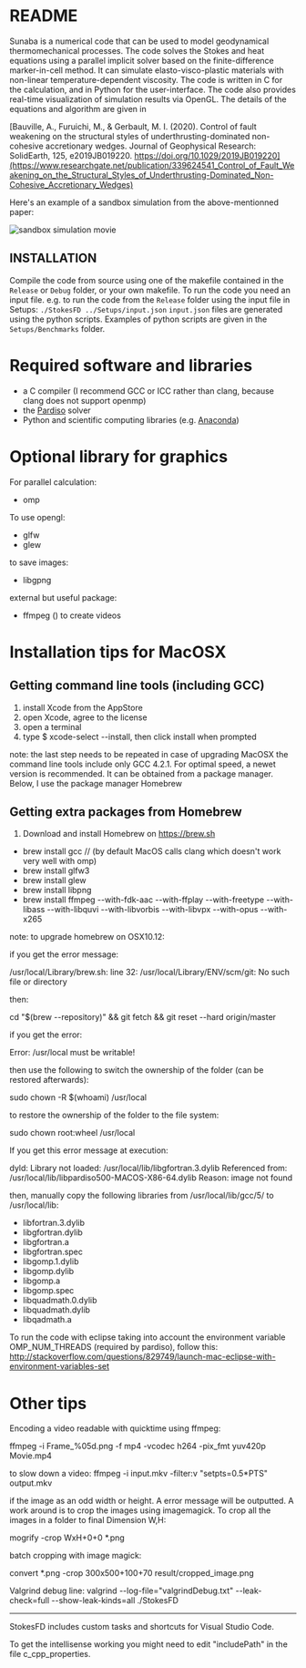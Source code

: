 # README #

Sunaba is a numerical code that can be used to model geodynamical thermomechanical processes. The code solves the Stokes and heat equations using a parallel implicit solver based on the finite-difference marker-in-cell method. It can simulate elasto-visco-plastic materials with non-linear temperature-dependent viscosity. The code is written in C for the calculation, and in Python for the user-interface. The code also provides real-time visualization of simulation results via OpenGL.
The details of the equations and algorithm are given in 

[Bauville, A., Furuichi, M., & Gerbault, M. I. (2020). Control of fault weakening on the structural styles of underthrusting-dominated non-cohesive accretionary wedges. Journal of Geophysical Research: SolidEarth, 125, e2019JB019220. https://doi.org/10.1029/2019JB019220](https://www.researchgate.net/publication/339624541_Control_of_Fault_Weakening_on_the_Structural_Styles_of_Underthrusting-Dominated_Non-Cohesive_Accretionary_Wedges)

Here's an example of a sandbox simulation from the above-mentionned paper:

![sandbox simulation movie](https://github.com/abauville/Sunaba/Doc/sandbox.gif "sandbox simulation movie")

## INSTALLATION
Compile the code from source using one of the makefile contained in the `Release` or `Debug` folder, or your own makefile.
To run the code you need an input file. e.g. to run the code from the `Release` folder using the input file in Setups: `./StokesFD ../Setups/input.json`
`input.json` files are generated using the python scripts. Examples of python scripts are given in the `Setups/Benchmarks` folder.

# Required software and libraries
- a C compiler (I recommend GCC or ICC rather than clang, because clang does not support openmp)
- the [Pardiso](https://www.pardiso-project.org/) solver
- Python and scientific computing libraries (e.g. [Anaconda](https://www.anaconda.com/))

# Optional library for graphics

For parallel calculation:

- omp

To use opengl:

- glfw
- glew

to save images:

- libgpng

external but useful package:

- ffmpeg () to create videos

# Installation tips for MacOSX
## Getting command line tools (including GCC) 
1. install Xcode from the AppStore
1. open Xcode, agree to the license
1. open a terminal
1. type $ xcode-select --install, then click install when prompted

note: the last step needs to be repeated in case of upgrading MacOSX
the command line tools include only GCC 4.2.1. For optimal speed, a newet version is recommended. It can be obtained from a package manager. 
Below, I use the package manager Homebrew

## Getting extra packages from Homebrew 
1. Download and install Homebrew on https://brew.sh
- brew install gcc // (by default MacOS calls clang which doesn't work very well with omp)
- brew install glfw3
- brew install glew
- brew install libpng
- brew install ffmpeg --with-fdk-aac --with-ffplay --with-freetype --with-libass --with-libquvi --with-libvorbis --with-libvpx --with-opus --with-x265

note: to upgrade homebrew on OSX10.12: 

if you get the error message:

/usr/local/Library/brew.sh: line 32: /usr/local/Library/ENV/scm/git: No such file or directory

then:

cd "$(brew --repository)" && git fetch && git reset --hard origin/master


if you get the error:

Error: /usr/local must be writable!

then use the following to switch the ownership of the folder (can be restored afterwards):

sudo chown -R $(whoami) /usr/local


to restore the ownership of the folder to the file system:

sudo chown root:wheel /usr/local



If you get this error message at execution:

dyld: Library not loaded: /usr/local/lib/libgfortran.3.dylib
  Referenced from: /usr/local/lib/libpardiso500-MACOS-X86-64.dylib
  Reason: image not found

then, manually copy the following libraries from /usr/local/lib/gcc/5/ to /usr/local/lib: 

- libfortran.3.dylib
- libgfortran.dylib
- libgfortran.a
- libgfortran.spec
- libgomp.1.dylib
- libgomp.dylib
- libgomp.a
- libgomp.spec
- libquadmath.0.dylib
- libquadmath.dylib
- libqadmath.a


To run the code with eclipse taking into account the environment variable OMP_NUM_THREADS (required by pardiso), follow this: http://stackoverflow.com/questions/829749/launch-mac-eclipse-with-environment-variables-set


# Other tips

Encoding a video readable with quicktime using ffmpeg:

ffmpeg -i Frame_%05d.png -f mp4  -vcodec h264 -pix_fmt yuv420p  Movie.mp4

to slow down a video: ffmpeg -i input.mkv -filter:v "setpts=0.5*PTS" output.mkv

if the image as an odd width or height. A error message will be outputted. A work around is to crop the images using imagemagick. 
To crop all the images in a folder to final Dimension W,H:

mogrify -crop WxH+0+0 *.png



batch cropping with image magick:

convert *.png -crop 300x500+100+70 result/cropped_image.png

Valgrind debug line:
valgrind --log-file="valgrindDebug.txt" --leak-check=full --show-leak-kinds=all ./StokesFD

-----

StokesFD includes custom tasks and shortcuts for Visual Studio Code.

To get the intellisense working you might need to edit "includePath" in the file c_cpp_properties.



